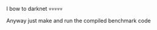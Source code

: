 I bow to darknet
:skull::skull::skull::skull::skull:

Anyway just make and run the compiled benchmark code
